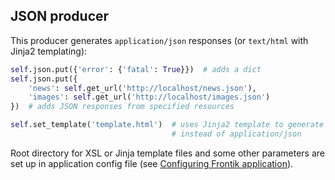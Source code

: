 ## JSON producer

This producer generates `application/json` responses (or `text/html` with Jinja2 templating):

```python
self.json.put({'error': {'fatal': True}})  # adds a dict
self.json.put({
    'news': self.get_url('http://localhost/news.json'),
    'images': self.get_url('http://localhost/images.json')
})  # adds JSON responses from specified resources

self.set_template('template.html')  # uses Jinja2 template to generate text/html
                                    # instead of application/json
```

Root directory for XSL or Jinja template files and some other parameters are set up in application config file
(see [Configuring Frontik application](/docs/config-app.md)).
